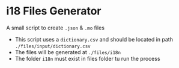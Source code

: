 # i18 Files Generator

A small script to create `.json` & `.mo` files

- This script uses a `dictionary.csv` and should be located in path `./files/input/dictionary.csv`
- The files will be generated at `./files/i18n`
- The folder `i18n` must exist in files folder tu run the process